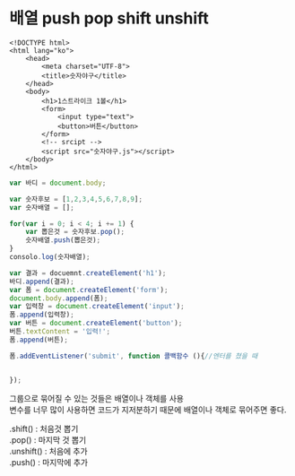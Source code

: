 # 배열 push pop shift unshift

```markup
<!DOCTYPE html>
<html lang="ko">
    <head>
        <meta charset="UTF-8">
        <title>숫자야구</title>
    </head>
    <body>
        <h1>1스트라이크 1볼</h1>
        <form>
            <input type="text">
            <button>버튼</button>
        </form>
        <!-- srcipt -->
        <script src="숫자야구.js"></script>
    </body>
</html>
```

```javascript
var 바디 = document.body;

var 숫자후보 = [1,2,3,4,5,6,7,8,9];
var 숫자배열 = [];

for(var i = 0; i < 4; i += 1) {
    var 뽑은것 = 숫자후보.pop();
    숫자배열.push(뽑은것);
}
consolo.log(숫자배열);

var 결과 = docuemnt.createElement('h1');
바디.append(결과);
var 폼 = document.createElement('form');
document.body.append(폼);
var 입력창 = document.createElement('input');
폼.append(입력창);
var 버튼 = document.createElement('button');
버튼.textContent = '입력!';
폼.append(버튼);

폼.addEventListener('submit', function 콜백함수 (){//엔터를 쳤을 때


});
```

그룹으로 묶어질 수 있는 것들은 배열이나 객체를 사용  
변수를 너무 많이 사용하면 코드가 지저분하기 때문에 배열이나 객체로 묶어주면 좋다.

.shift\(\) : 처음것 뽑기  
.pop\(\) : 마지막 것 뽑기  
.unshift\(\) : 처음에 추가  
.push\(\) : 마지막에 추가  
  


